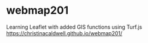 # webmap201
Learning Leaflet with added GIS functions using Turf.js
https://christinacaldwell.github.io/webmap201/
